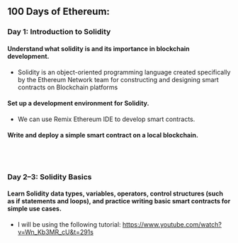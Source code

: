 ## 100 Days of Ethereum:

### Day 1: Introduction to Solidity
#### Understand what solidity is and its importance in blockchain development.
* Solidity is an object-oriented programming language created specifically by the Ethereum Network team for constructing and designing smart contracts on Blockchain platforms
#### Set up a development environment for Solidity.
* We can use Remix Ethereum IDE to develop smart contracts.  
#### Write and deploy a simple smart contract on a local blockchain.


<br>
<br>


### Day 2–3: Solidity Basics
#### Learn Solidity data types, variables, operators, control structures (such as if statements and loops), and practice writing basic smart contracts for simple use cases.
*  I will be using the following tutorial:
   https://www.youtube.com/watch?v=Wn_Kb3MR_cU&t=291s
